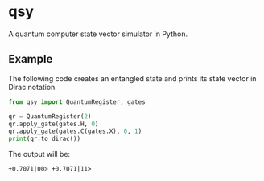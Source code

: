 # qsy
A quantum computer state vector simulator in Python.

## Example
The following code creates an entangled state and prints its state vector in
Dirac notation.
```python
from qsy import QuantumRegister, gates

qr = QuantumRegister(2)
qr.apply_gate(gates.H, 0)
qr.apply_gate(gates.C(gates.X), 0, 1)
print(qr.to_dirac())
```
The output will be:
```
+0.7071|00> +0.7071|11>
```
